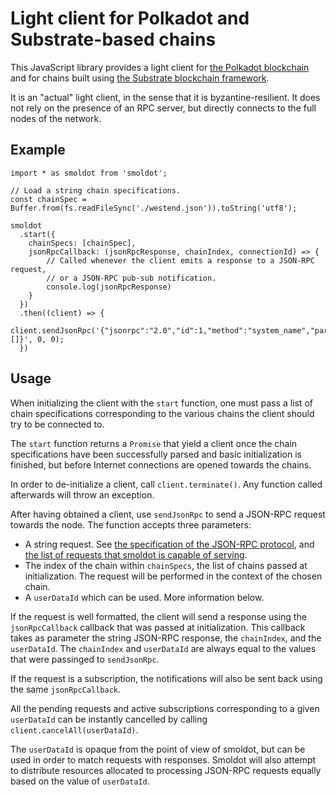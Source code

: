 # Light client for Polkadot and Substrate-based chains

This JavaScript library provides a light client for
[the Polkadot blockchain](https://polkadot.network/) and for chains built
using [the Substrate blockchain framework](https://substrate.dev/).

It is an "actual" light client, in the sense that it is byzantine-resilient.
It does not rely on the presence of an RPC server, but directly connects to
the full nodes of the network.

## Example

```
import * as smoldot from 'smoldot';

// Load a string chain specifications.
const chainSpec = Buffer.from(fs.readFileSync('./westend.json')).toString('utf8');

smoldot
  .start({
    chainSpecs: [chainSpec],
    jsonRpcCallback: (jsonRpcResponse, chainIndex, connectionId) => {
        // Called whenever the client emits a response to a JSON-RPC request,
        // or a JSON-RPC pub-sub notification.
        console.log(jsonRpcResponse)
    }
  })
  .then((client) => {
    client.sendJsonRpc('{"jsonrpc":"2.0","id":1,"method":"system_name","params":[]}', 0, 0);
  })
```

## Usage

When initializing the client with the `start` function, one must pass a list of chain
specifications corresponding to the various chains the client should try to be connected to.

The `start` function returns a `Promise` that yield a client once the chain specifications have
been successfully parsed and basic initialization is finished, but before Internet connections
are opened towards the chains.

In order to de-initialize a client, call `client.terminate()`. Any function called afterwards
will throw an exception.

After having obtained a client, use `sendJsonRpc` to send a JSON-RPC request towards the node.
The function accepts three parameters:

- A string request. See [the specification of the JSON-RPC protocol](https://www.jsonrpc.org/specification),
and [the list of requests that smoldot is capable of serving](https://polkadot.js.org/docs/substrate/rpc/).
- The index of the chain within `chainSpecs`, the list of chains passed at initialization. The
request will be performed in the context of the chosen chain.
- A `userDataId` which can be used. More information below.

If the request is well formatted, the client will send a response using the `jsonRpcCallback`
callback that was passed at initialization. This callback takes as parameter the string JSON-RPC
response, the `chainIndex`, and the `userDataId`. The `chainIndex` and `userDataId` are always
equal to the values that were passinged to `sendJsonRpc`.

If the request is a subscription, the notifications will also be sent back using the same
`jsonRpcCallback`.

All the pending requests and active subscriptions corresponding to a given `userDataId` can be
instantly cancelled by calling `client.cancelAll(userDataId)`.

The `userDataId` is opaque from the point of view of smoldot, but can be used in order to match
requests with responses. Smoldot will also attempt to distribute resources allocated to processing
JSON-RPC requests equally based on the value of `userDataId`.
